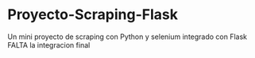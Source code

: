 # Proyecto-Scraping-Flask
Un mini proyecto de scraping con Python y selenium integrado con Flask
FALTA la integracion final
